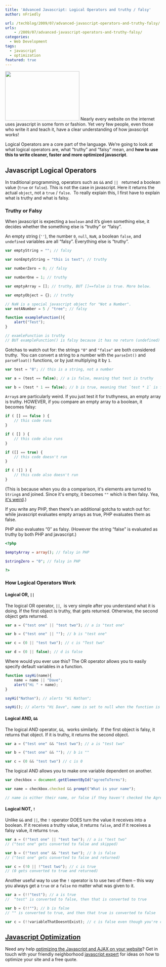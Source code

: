 ```yaml
---
title: 'Advanced Javascript: Logical Operators and truthy / falsy'
author: nFriedly

url: /techblog/2009/07/advanced-javascript-operators-and-truthy-falsy/
urls:
    - /2009/07/advanced-javascript-operators-and-truthy-falsy/
categories:
  - Web Development
tags:
  - javascript
  - optimization
featured: true
---
```

[<img class="alignleft" title="speed machine" src="http://farm1.static.flickr.com/104/308974073_9057064747_m.jpg" alt="" width="240" height="160" />][1] Nearly every website on the internet uses javascript in some form or fashion. Yet very few people, even those who write it and teach it, have a clear understanding of how javascript works!

Logical Operators are a core part of the language. We&#8217;re going to look at what logical operators are, what &#8220;truthy&#8221; and &#8220;falsy&#8221; mean, and **how to use this to write cleaner, faster and more optimized javascript**.

<!--more-->

## Javascript Logical Operators

In traditional programming, operators such as `&&` and `|| ` returned a boolean value (`true` or `false`). This is not the case in javascript. Here it returns the actual `object`, not a `true` / `false`.  To really explain this, I first have to explain what is truthy and what is falsy.

### Truthy or Falsy

When javascript is expecting a `boolean` and it&#8217;s given something else, it decides whether the something else is &#8220;truthy&#8221; or &#8220;falsy&#8221;.

An empty string (`''`), the number `0`, `null`, `NaN`, a boolean `false`, and `undefined` variables are all &#8220;falsy&#8221;. Everything else is &#8220;truthy&#8221;.

``` js
var emptyString = ""; // falsy

var nonEmptyString = "this is text"; // truthy

var numberZero = 0; // falsy

var numberOne = 1; // truthy

var emptyArray = []; // truthy, BUT []==false is true. More below.

var emptyObject = {}; // truthy

// NaN is a special javascript object for "Not a Number".
var notANumber = 5 / "tree"; // falsy

function exampleFunction(){
	alert("Test");
}

// examleFunction is truthy
// BUT exampleFunction() is falsy because it has no return (undefined)
```

Gotchas to watch out for: the strings `"0"` and `"false"` are both considered truthy.  You can convert a string to a number with the `parseInt()` and `parseFloat()` functions, or by just multiplying it by `1`.

``` js
var test = "0"; // this is a string, not a number

var a = (test == false); // a is false, meaning that test is truthy

var b = (test * 1 == false); // b is true, meaning that `test * 1` is falsy

```

`Array`s are particularly weird. If you just test it for truthyness, an empty array is truthy. HOWEVER, if you compare an empty array to a boolean, it becomes falsy:

``` js
if ( [] == false ) {
	// this code runs
}

if ( [] ) {
	// this code also runs
}

if ([] == true) {
	// this code doesn't run
}

if ( ![] ) {
	// this code also doesn't run
}

```
(This is because when you do a comparison, it's elements are turned to `String`s and joined. Since it's empty, it becomes `""` which is then falsy. Yea, [it's weird](https://www.destroyallsoftware.com/talks/wat).)

If you write any PHP, then there's an additional gotcha to watch out for: while javascript evaluates empty arrays as true, PHP evaluates them as false.

PHP also evaluates &#8220;0&#8243; as falsy. (However the string &#8220;false&#8221; is evaluated as truthy by both PHP and javascript.)

``` php
<?php

$emptyArray = array(); // falsy in PHP

$stringZero = "0"; // falsy in PHP

?>
```

### How Logical Operators Work

#### Logical OR, `||`

The logical OR operator, `||`,  is very simple after you understand what it is doing. If the first object is truthy, that gets returned. Otherwise, the second object gets returned.

``` js
var a = ("test one" || "test two"); // a is "test one"

var b = ("test one" || ""); // b is "test one"

var c = (0 || "test two"); // c is "Test two"

var d = (0 || false); // d is false

```

Where would you ever use this? The OR operator allows you to easily specify default variables in a function.

``` js
function sayHi(name){
	name = name || "Dave";
	alert("Hi " + name);
}

sayHi("Nathan"); // alerts "Hi Nathan";

sayHi(); // alerts "Hi Dave", name is set to null when the function is started

```

#### Logical AND, `&&`

The logical AND operator, `&&`,  works similarly.  If the first object is falsy, it returns that object. If it is truthy, it returns the second object.

``` js
var a = ("test one" && "test two"); // a is "test two"

var b = ("test one" && ""); // b is ""

var c = (0 && "test two") // c is 0

```

The logical AND allows you to make one variable dependent on another.

``` js
var checkbox = document.getElementById("agreeToTerms");

var name = checkbox.checked && prompt("What is your name");

// name is either their name, or false if they haven't checked the AgreeToTerms checkbox
```

#### Logical NOT, `!`

Unlike `&&` and `||`, the `!` operator DOES turn the value it receives into a boolean. If it receives a truthy value, it returns `false`, and if it receives a falsy value, it returns `true`.

``` js
var a = (!"test one" || "test two"); // a is "test two"
// ("test one" gets converted to false and skipped)

var b = (!"test one" && "test two"); // b is false
// ("test one" gets converted to false and returned)

var c = (!0 || !"test two"); // c is true
// (0 gets converted to true and returned)

```

Another useful way to use the `!` operator is to use two of them &#8211; this way you always get a `true` or a `false` no matter what was given to it.

``` js
var a = (!!"test"); // a is true
//  "test" is converted to false, then that is converted to true

var b = (!!""); // b is false
// "" is converted to true, and then that true is converted to false

var c = (!!variableThatDoesntExist); // c is false even though you're checking an undefined variable.
```

## [Javascript Optimization][4]

Need any help [optimizing the Javascript and AJAX on your website][5]? Get in touch with your friendly neighborhood [javascript expert][4] for ideas on how to optimize your site and a free quote.

 [1]: http://www.flickr.com/photos/fleur-design/308974073/
 [3]: http://www.nicollet.net/2009/06/the-truth-of-javascript/
 [4]: http://nfriedly.com/portfolio
 [5]: http://nfriedly.com/portfolio#javascript
